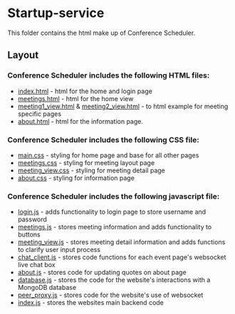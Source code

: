 # Startup-service

This folder contains the html make up of Conference Scheduler.

## Layout

### Conference Scheduler includes the following HTML files:

+ [index.html](index.html) - html for the home and login page 
+ [meetings.html](meetings.html) - html for the home view 
+ [meeting1_view.html](meeting1_view.html) & [meeting2_view.html](meeting2_view.html) - to html example for meeting specific pages
+ [about.html](about.html) - html for the information page.

### Conference Scheduler includes the following CSS file:

+ [main.css](main.css) - styling for home page and base for all other pages
+ [meetings.css](meetings.css) - styling for meeting layout page
+ [meeting_view.css](meeting_view.css) - styling for meeting detail page
+ [about.css](about.css) - styling for information page

### Conference Scheduler includes the following javascript file:

+ [login.js](login.js) - adds functionality to login page to store username and password
+ [meetings.js](meetings.js) - stores meeting information and adds functionality to buttons
+ [meeting_view.js](meeting_view.js) - stores meeting detail information and adds functions to clarify user input process
+ [chat_client.js](chat_client.js) - stores code functions for each event page's websocket live chat box
+ [about.js](about.js) - stores code for updating quotes on about page
+ [database.js](database.js) - stores the code for the website's interactions with a MongoDB database
+ [peer_proxy.js](peer_proxy.js) - stores code for the website's use of websocket
+ [index.js](index.js) - stores the websites main backend code